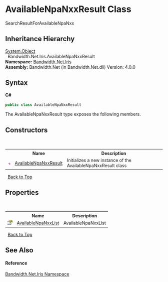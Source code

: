﻿# AvailableNpaNxxResult Class
 

SearchResultForAvailableNpaNxx


## Inheritance Hierarchy
<a href="http://msdn2.microsoft.com/en-us/library/e5kfa45b" target="_blank">System.Object</a><br />&nbsp;&nbsp;Bandwidth.Net.Iris.AvailableNpaNxxResult<br />
**Namespace:**&nbsp;<a href ="N_Bandwidth_Net_Iris.md">Bandwidth.Net.Iris</a><br />**Assembly:**&nbsp;Bandwidth.Net (in Bandwidth.Net.dll) Version: 4.0.0

## Syntax

**C#**<br />
``` C#
public class AvailableNpaNxxResult
```

The AvailableNpaNxxResult type exposes the following members.


## Constructors
&nbsp;<table><tr><th></th><th>Name</th><th>Description</th></tr><tr><td>![Public method](media/pubmethod.gif "Public method")</td><td><a href ="M_Bandwidth_Net_Iris_AvailableNpaNxxResult__ctor.md">AvailableNpaNxxResult</a></td><td>
Initializes a new instance of the AvailableNpaNxxResult class</td></tr></table>&nbsp;
<a href="#availablenpanxxresult-class">Back to Top</a>

## Properties
&nbsp;<table><tr><th></th><th>Name</th><th>Description</th></tr><tr><td>![Public property](media/pubproperty.gif "Public property")</td><td><a href ="P_Bandwidth_Net_Iris_AvailableNpaNxxResult_AvailableNpaNxxList.md">AvailableNpaNxxList</a></td><td>
AvailableNpaNxxList</td></tr></table>&nbsp;
<a href="#availablenpanxxresult-class">Back to Top</a>

## See Also


#### Reference
<a href ="N_Bandwidth_Net_Iris.md">Bandwidth.Net.Iris Namespace</a><br />